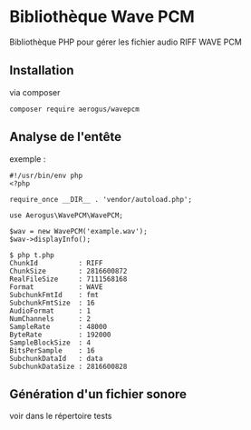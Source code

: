 # Bibliothèque Wave PCM

Bibliothèque PHP pour gérer les fichier audio RIFF WAVE PCM

## Installation

via composer

```
composer require aerogus/wavepcm
```

## Analyse de l'entête

exemple :

```
#!/usr/bin/env php
<?php

require_once __DIR__ . 'vendor/autoload.php';

use Aerogus\WavePCM\WavePCM;

$wav = new WavePCM('example.wav');
$wav->displayInfo();

```

```
$ php t.php
ChunkId          : RIFF
ChunkSize        : 2816600872
RealFileSize     : 7111568168
Format           : WAVE
SubchunkFmtId    : fmt
SubchunkFmtSize  : 16
AudioFormat      : 1
NumChannels      : 2
SampleRate       : 48000
ByteRate         : 192000
SampleBlockSize  : 4
BitsPerSample    : 16
SubchunkDataId   : data
SubchunkDataSize : 2816600828
```

## Génération d'un fichier sonore

voir dans le répertoire tests
